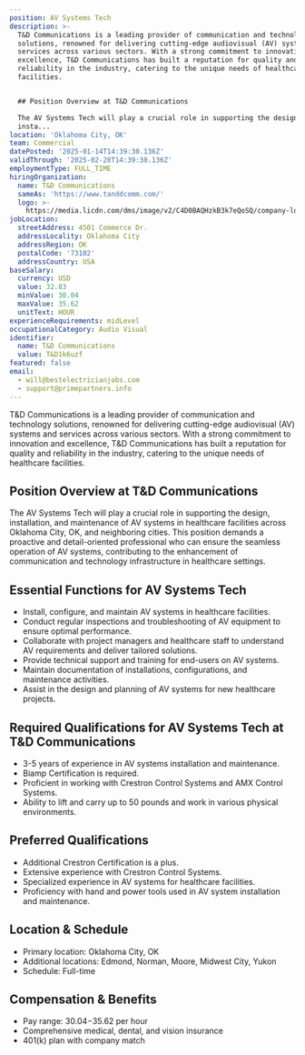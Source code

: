 ```yaml
---
position: AV Systems Tech
description: >-
  T&D Communications is a leading provider of communication and technology
  solutions, renowned for delivering cutting-edge audiovisual (AV) systems and
  services across various sectors. With a strong commitment to innovation and
  excellence, T&D Communications has built a reputation for quality and
  reliability in the industry, catering to the unique needs of healthcare
  facilities.


  ## Position Overview at T&D Communications

  The AV Systems Tech will play a crucial role in supporting the design,
  insta...
location: 'Oklahoma City, OK'
team: Commercial
datePosted: '2025-01-14T14:39:30.136Z'
validThrough: '2025-02-28T14:39:30.136Z'
employmentType: FULL_TIME
hiringOrganization:
  name: T&D Communications
  sameAs: 'https://www.tanddcomm.com/'
  logo: >-
    https://media.licdn.com/dms/image/v2/C4D0BAQHzkB3k7eQoSQ/company-logo_200_200/company-logo_200_200/0/1631320385872?e=2147483647&v=beta&t=nuFy5lrwqoCuQ6_2P8hO_EwhwJlnndzcbM7ZPSfdKlM
jobLocation:
  streetAddress: 4501 Commerce Dr.
  addressLocality: Oklahoma City
  addressRegion: OK
  postalCode: '73102'
  addressCountry: USA
baseSalary:
  currency: USD
  value: 32.83
  minValue: 30.04
  maxValue: 35.62
  unitText: HOUR
experienceRequirements: midLevel
occupationalCategory: Audio Visual
identifier:
  name: T&D Communications
  value: T&D1k6uzf
featured: false
email:
  - will@bestelectricianjobs.com
  - support@primepartners.info
---
```




T&D Communications is a leading provider of communication and technology solutions, renowned for delivering cutting-edge audiovisual (AV) systems and services across various sectors. With a strong commitment to innovation and excellence, T&D Communications has built a reputation for quality and reliability in the industry, catering to the unique needs of healthcare facilities.

## Position Overview at T&D Communications
The AV Systems Tech will play a crucial role in supporting the design, installation, and maintenance of AV systems in healthcare facilities across Oklahoma City, OK, and neighboring cities. This position demands a proactive and detail-oriented professional who can ensure the seamless operation of AV systems, contributing to the enhancement of communication and technology infrastructure in healthcare settings.

## Essential Functions for AV Systems Tech
- Install, configure, and maintain AV systems in healthcare facilities.
- Conduct regular inspections and troubleshooting of AV equipment to ensure optimal performance.
- Collaborate with project managers and healthcare staff to understand AV requirements and deliver tailored solutions.
- Provide technical support and training for end-users on AV systems.
- Maintain documentation of installations, configurations, and maintenance activities.
- Assist in the design and planning of AV systems for new healthcare projects.

## Required Qualifications for AV Systems Tech at T&D Communications
- 3-5 years of experience in AV systems installation and maintenance.
- Biamp Certification is required.
- Proficient in working with Crestron Control Systems and AMX Control Systems.
- Ability to lift and carry up to 50 pounds and work in various physical environments.

## Preferred Qualifications
- Additional Crestron Certification is a plus.
- Extensive experience with Crestron Control Systems.
- Specialized experience in AV systems for healthcare facilities.
- Proficiency with hand and power tools used in AV system installation and maintenance.

## Location & Schedule
- Primary location: Oklahoma City, OK
- Additional locations: Edmond, Norman, Moore, Midwest City, Yukon
- Schedule: Full-time

## Compensation & Benefits
- Pay range: $30.04-$35.62 per hour
- Comprehensive medical, dental, and vision insurance
- 401(k) plan with company match
